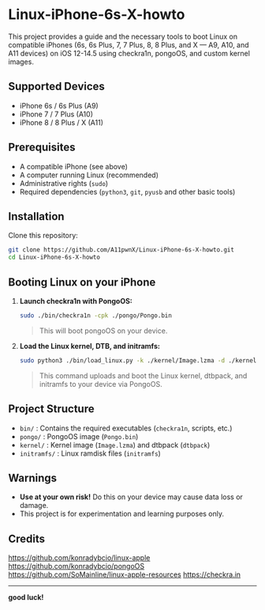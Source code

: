 # Linux-iPhone-6s-X-howto

This project provides a guide and the necessary tools to boot Linux on compatible iPhones (6s, 6s Plus, 7, 7 Plus, 8, 8 Plus, and X — A9, A10, and A11 devices) on iOS 12-14.5 using checkra1n, pongoOS, and custom kernel images.

## Supported Devices

- iPhone 6s / 6s Plus (A9)
- iPhone 7 / 7 Plus (A10)
- iPhone 8 / 8 Plus / X (A11)

## Prerequisites

- A compatible iPhone (see above)
- A computer running Linux (recommended)
- Administrative rights (`sudo`)
- Required dependencies (`python3`, `git`, `pyusb` and other basic tools)

## Installation

Clone this repository:

```bash
git clone https://github.com/A11pwnX/Linux-iPhone-6s-X-howto.git
cd Linux-iPhone-6s-X-howto
```

## Booting Linux on your iPhone

1. **Launch checkra1n with PongoOS:**

   ```bash
   sudo ./bin/checkra1n -cpk ./pongo/Pongo.bin
   ```

   > This will boot pongoOS on your device.

2. **Load the Linux kernel, DTB, and initramfs:**

   ```bash
   sudo python3 ./bin/load_linux.py -k ./kernel/Image.lzma -d ./kernel/dtbpack -r ./initramfs/initramfs
   ```

   > This command uploads and boot the Linux kernel, dtbpack, and initramfs to your device via PongoOS.

## Project Structure

- `bin/` : Contains the required executables (`checkra1n`, scripts, etc.)
- `pongo/` : PongoOS image (`Pongo.bin`)
- `kernel/` : Kernel image (`Image.lzma`) and dtbpack (`dtbpack`)
- `initramfs/` : Linux ramdisk files (`initramfs`)

## Warnings

- **Use at your own risk!** Do this on your device may cause data loss or damage.
- This project is for experimentation and learning purposes only.

## Credits
https://github.com/konradybcio/linux-apple
https://github.com/konradybcio/pongoOS
https://github.com/SoMainline/linux-apple-resources
https://checkra.in

---

**good luck!**
